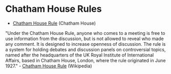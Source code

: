 # Chatham House Rules

- [Chatham House Rule](https://www.chathamhouse.org/about-us/chatham-house-rule) (Chatham House)

"Under the Chatham House Rule, anyone who comes to a meeting is free to use information from the discussion, but is not allowed to reveal who made any comment. It is designed to increase openness of discussion. The rule is a system for holding debates and discussion panels on controversial topics, named after the headquarters of the UK Royal Institute of International Affairs, based in Chatham House, London, where the rule originated in June 1927." - [Chatham House Rule](https://en.wikipedia.org/wiki/Chatham_House_Rule) (Wikipedia)

